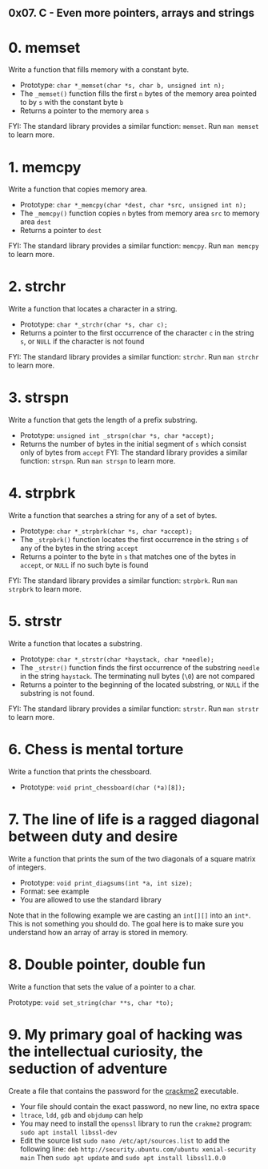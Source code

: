 ## 0x07. C - Even more pointers, arrays and strings

#  0. memset

Write a function that fills memory with a constant byte.

*  Prototype: `char *_memset(char *s, char b, unsigned int n);`
*  The `_memset()` function fills the first `n` bytes of the memory area pointed to by `s` with the constant byte `b`
*  Returns a pointer to the memory area `s`

FYI: The standard library provides a similar function: `memset`. Run `man memset` to learn more.

#  1. memcpy

Write a function that copies memory area.

*  Prototype: `char *_memcpy(char *dest, char *src, unsigned int n);`
*  The `_memcpy()` function copies `n` bytes from memory area `src` to memory area `dest`
*  Returns a pointer to `dest`

FYI: The standard library provides a similar function: `memcpy`. Run `man memcpy` to learn more.

#  2. strchr

Write a function that locates a character in a string.

*  Prototype: `char *_strchr(char *s, char c);`
*  Returns a pointer to the first occurrence of the character `c` in the string `s`, or `NULL` if the character is not found

FYI: The standard library provides a similar function: `strchr`. Run `man strchr` to learn more.

#  3. strspn

Write a function that gets the length of a prefix substring.

*  Prototype: `unsigned int _strspn(char *s, char *accept);`
*  Returns the number of bytes in the initial segment of `s` which consist only of bytes from `accept`
FYI: The standard library provides a similar function: `strspn`. Run `man strspn` to learn more.

#  4. strpbrk

Write a function that searches a string for any of a set of bytes.

*  Prototype: `char *_strpbrk(char *s, char *accept);`
*  The `_strpbrk()` function locates the first occurrence in the string `s` of any of the bytes in the string `accept`
*  Returns a pointer to the byte in `s` that matches one of the bytes in `accept`, or `NULL` if no such byte is found

FYI: The standard library provides a similar function: `strpbrk`. Run `man strpbrk` to learn more.

#  5. strstr

Write a function that locates a substring.

*  Prototype: `char *_strstr(char *haystack, char *needle);`
*  The `_strstr()` function finds the first occurrence of the substring `needle` in the string `haystack`. The terminating null bytes (`\0`) are not compared
*  Returns a pointer to the beginning of the located substring, or `NULL` if the substring is not found.

FYI: The standard library provides a similar function: `strstr`. Run `man strstr` to learn more.

#  6. Chess is mental torture

Write a function that prints the chessboard.

*  Prototype: `void print_chessboard(char (*a)[8]);`

#  7. The line of life is a ragged diagonal between duty and desire

Write a function that prints the sum of the two diagonals of a square matrix of integers.

*  Prototype: `void print_diagsums(int *a, int size);`
*  Format: see example
*  You are allowed to use the standard library

Note that in the following example we are casting an `int[][]` into an `int*`. This is not something you should do. The goal here is to make sure you understand how an array of array is stored in memory.

#  8. Double pointer, double fun

Write a function that sets the value of a pointer to a char.

Prototype: `void set_string(char **s, char *to);`

#  9. My primary goal of hacking was the intellectual curiosity, the seduction of adventure

Create a file that contains the password for the [crackme2](https://github.com/holbertonschool/0x06.c) executable.

*  Your file should contain the exact password, no new line, no extra space
*  `ltrace`, `ldd`, `gdb` and `objdump` can help
*  You may need to install the `openssl` library to run the `crakme2` program: `sudo apt install libssl-dev`
*  Edit the source list `sudo nano /etc/apt/sources.list` to add the following line: `deb` `http://security.ubuntu.com/ubuntu xenial-security main` Then `sudo apt update` and `sudo apt install libssl1.0.0`